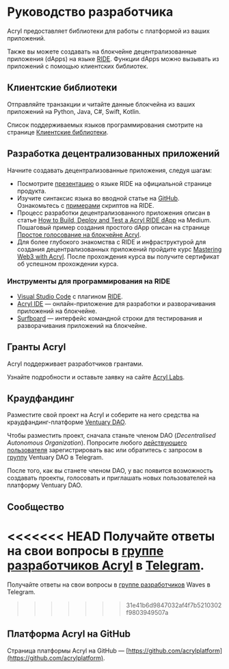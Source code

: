 # Руководство разработчика

Acryl предоставляет библиотеки для работы с платформой из ваших приложений.

Также вы можете создавать на блокчейне децентрализованные приложения (dApps) на языке [RIDE](/ride/about-ride.md). Функции dApps можно вызывать из приложений с помощью клиентских библиотек.

## Клиентские библиотеки

Отправляйте транзакции и читайте данные блокчейна из ваших приложений на Python, Java, C#, Swift, Kotlin.

Список поддерживаемых языков программирования смотрите на странице [Клиентские библиотеки](/acryl-api-and-sdk/client-libraries.md).

## Разработка децентрализованных приложений

Начните создавать децентрализованные приложения, следуя шагам:

- Посмотрите [презентацию](https://acrylplatform.com/products-ride) о языке RIDE на официальной странице продукта.
- Изучите синтаксис языка во вводной статье на [GitHub](https://github.com/KardanovIR/ride-introduction/blob/master/README.md). Ознакомьтесь с [примерами](https://github.com/acrylplatform/ride-examples) скриптов на RIDE.
- Процесс разработки децентрализованного приложения описан в статье [How to Build, Deploy and Test a Acryl RIDE dApp](https://blog.acrylplatform.com/how-to-build-deploy-and-test-a-acryl-ride-dapp-785311f58c2) на Medium. Пошаговый пример создания простого dApp описан на странице [Простое голосование на блокчейне Acryl](/smart-contracts/simple-voting-on-the-acryl-blockchain.md).
- Для более глубокого знакомства с RIDE и инфраструктурой для создания децентрализованных приложений пройдите курс [Mastering Web3 with Acryl](https://stepik.org/course/54415/promo). После прохождения курса вы получите сертификат об успешном прохождении курса.

### Инструменты для программирования на RIDE

- [Visual Studio Code](https://code.visualstudio.com/) с плагином [RIDE](https://github.com/acrylplatform/ride-vscode).
- [Acryl IDE](https://ide.acrylplatform.com/) — онлайн-приложение для разработки и разворачивания приложений на блокчейне.
- [Surfboard](https://github.com/acrylplatform/Surfboard) — интерфейс командной строки для тестирования и разворачивания приложений на блокчейне.

## Гранты Acryl

Acryl поддерживает разработчиков грантами.

Узнайте подробности и оставьте заявку на сайте [Acryl Labs](https://acryllabs.com/grants?lang=ru).

## Краудфандинг

Разместите свой проект на Acryl и соберите на него средства на краудфандинг-платформе [Ventuary DAO](https://beta.ventuary.space/).

Чтобы разместить проект, сначала станьте членом DAO (_Decentralised Autonomous Organization_). Попросите любого [действующего пользователя](https://beta.ventuary.space/community) зарегистрировать вас или обратитесь с запросом в [группу](https://t.me/ventuary_dao) Ventuary DAO в Telegram.

После того, как вы станете членом DAO, у вас появится возможность создавать проекты, голосовать и приглашать новых пользователей на платформу Ventuary DAO.

## Сообщество

<<<<<<< HEAD
Получайте ответы на свои вопросы в [группе разработчиков Acryl](https://t.me/acryl_ride_dapps_dev) в [Telegram](https://t.me/acryl_ride_dapps_dev).
=======
Получайте ответы на свои вопросы в [группе разработчиков](https://t.me/waves_ride_dapps_dev) Waves в Telegram.
>>>>>>> 31e41b6d9847032af4f7b5210302f9803949507a

## Платформа Acryl на GitHub

Страница платформы Acryl на GitHub — [https://github.com/acrylplatform](https://github.com/acrylplatform).
